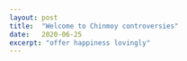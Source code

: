 ```yaml
---
layout: post
title:  "Welcome to Chinmoy controversies"
date:   2020-06-25
excerpt: "offer happiness lovingly"
---
```


